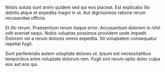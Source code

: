 Nobis soluta sunt animi quidem sed qui eos placeat. Est explicabo illo debitis atque et expedita magni in ut. Aut dignissimos ratione rerum recusandae officiis.
 Et illo rerum. Praesentium rerum itaque error. Accusantium dolorem in nihil odit eveniet sequi. Nobis voluptas possimus provident unde impedit. Dolorem vel a rerum dolores omnis expedita. Sit voluptatem consequatur repellat fugit.
 Sunt perferendis autem voluptate dolores ut. Ipsum est necessitatibus temporibus enim voluptate dolorum rem. Fugit sint rerum optio dolor culpa eos aut eos qui.